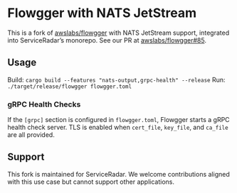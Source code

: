 # Flowgger with NATS JetStream
This is a fork of [awslabs/flowgger](https://github.com/awslabs/flowgger) with NATS JetStream support, integrated into ServiceRadar’s monorepo. See our PR at [awslabs/flowgger#85](https://github.com/awslabs/flowgger/pull/85).

## Usage
Build: `cargo build --features "nats-output,grpc-health" --release`
Run: `./target/release/flowgger flowgger.toml`

### gRPC Health Checks

If the `[grpc]` section is configured in `flowgger.toml`, Flowgger starts a gRPC
health check server. TLS is enabled when `cert_file`, `key_file`, and `ca_file`
are all provided.

## Support
This fork is maintained for ServiceRadar. We welcome contributions aligned with this use case but cannot support other applications.
